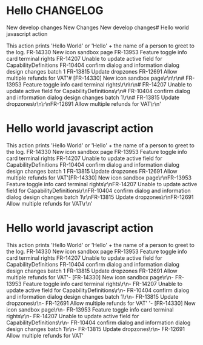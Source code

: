 # Hello CHANGELOG

New develop changes
New Changes
New develop changes# Hello world javascript action

This action prints 'Hello World' or 'Hello' + the name of a person to greet to the log.
FR-14330 New icon sandbox page
FR-13953 Feature toggle info card terminal rights
FR-14207 Unable to update active field for CapabilityDefinitions
FR-10404 confirm dialog and information dialog design changes batch 1
FR-13815 Update dropzones
FR-12691 Allow multiple refunds for VAT'# [FR-14330] New icon sandbox page\r\n\r\n# FR-13953 Feature toggle info card terminal rights\r\n\r\n# FR-14207 Unable to update active field for CapabilityDefinitions\r\n# FR-10404 confirm dialog and information dialog design changes batch 1\r\n# FR-13815 Update dropzones\r\n\r\nFR-12691 Allow multiple refunds for VAT\r\n'

# Hello world javascript action

This action prints 'Hello World' or 'Hello' + the name of a person to greet to the log.
FR-14330 New icon sandbox page
FR-13953 Feature toggle info card terminal rights
FR-14207 Unable to update active field for CapabilityDefinitions
FR-10404 confirm dialog and information dialog design changes batch 1
FR-13815 Update dropzones
FR-12691 Allow multiple refunds for VAT'[FR-14330] New icon sandbox page\r\nFR-13953 Feature toggle info card terminal rights\r\nFR-14207 Unable to update active field for CapabilityDefinitions\r\nFR-10404 confirm dialog and information dialog design changes batch 1\r\nFR-13815 Update dropzones\r\nFR-12691 Allow multiple refunds for VAT\r\n'

# Hello world javascript action

This action prints 'Hello World' or 'Hello' + the name of a person to greet to the log.
FR-14330 New icon sandbox page
FR-13953 Feature toggle info card terminal rights
FR-14207 Unable to update active field for CapabilityDefinitions
FR-10404 confirm dialog and information dialog design changes batch 1
FR-13815 Update dropzones
FR-12691 Allow multiple refunds for VAT'- [FR-14330] New icon sandbox page\r\n- FR-13953 Feature toggle info card terminal rights\r\n- FR-14207 Unable to update active field for CapabilityDefinitions\r\n- FR-10404 confirm dialog and information dialog design changes batch 1\r\n- FR-13815 Update dropzones\r\n- FR-12691 Allow multiple refunds for VAT'
'- [FR-14330] New icon sandbox page\r\n- FR-13953 Feature toggle info card terminal rights\r\n- FR-14207 Unable to update active field for CapabilityDefinitions\r\n- FR-10404 confirm dialog and information dialog design changes batch 1\r\n- FR-13815 Update dropzones\r\n- FR-12691 Allow multiple refunds for VAT'
